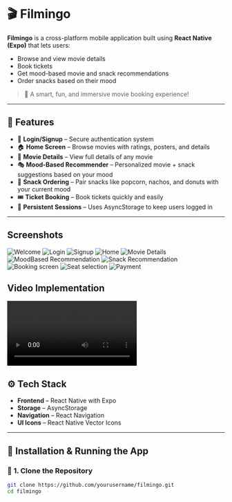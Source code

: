 # 🎬 **Filmingo**

**Filmingo** is a cross-platform mobile application built using **React Native (Expo)** that lets users:
- Browse and view movie details  
- Book tickets  
- Get mood-based movie and snack recommendations  
- Order snacks based on their mood  
> 🎉 A smart, fun, and immersive movie booking experience!
---
## 📱 **Features**
- 🔐 **Login/Signup** – Secure authentication system  
- 🏠 **Home Screen** – Browse movies with ratings, posters, and details  
- 📖 **Movie Details** – View full details of any movie  
- 🎭 **Mood-Based Recommender** – Personalized movie + snack suggestions based on your mood  
- 🍿 **Snack Ordering** – Pair snacks like popcorn, nachos, and donuts with your current mood  
- 🎟️ **Ticket Booking** – Book tickets quickly and easily  
- 🔄 **Persistent Sessions** – Uses AsyncStorage to keep users logged in  
---
## **Screenshots**
![Welcome](https://github.com/Punyashree-02/Filmingo/blob/main/assets/welcome.jpg)
![Login](https://github.com/Punyashree-02/Filmingo/blob/main/assets/login.jpg)
![Signup](https://github.com/Punyashree-02/Filmingo/blob/main/assets/signup.jpg)
![Home](https://github.com/Punyashree-02/Filmingo/blob/main/assets/homescreen.jpg)
![Movie Details](https://github.com/Punyashree-02/Filmingo/blob/main/assets/moviedetails.jpg)
![MoodBased Recommendation](https://github.com/Punyashree-02/Filmingo/blob/main/assets/romantic.jpg)
![Snack Recommendation](https://github.com/Punyashree-02/Filmingo/blob/main/assets/snackrecomendation.jpg)
![Booking screen](https://github.com/Punyashree-02/Filmingo/blob/main/assets/bookprocedure2.jpg)
![Seat selection](https://github.com/Punyashree-02/Filmingo/blob/main/assets/bookprocedure3.jpg)
![Payment](https://github.com/Punyashree-02/Filmingo/blob/main/assets/payement.jpg)
## **Video Implementation**
![Video Implementation](https://github.com/Punyashree-02/Filmingo/blob/main/assets/video.mp4)
## ⚙️ **Tech Stack**
- **Frontend** – React Native with Expo  
- **Storage** – AsyncStorage  
- **Navigation** – React Navigation  
- **UI Icons** – React Native Vector Icons  
---
## 🚀 **Installation & Running the App**
### 📁 **1. Clone the Repository**
```bash
git clone https://github.com/yourusername/filmingo.git
cd filmingo
